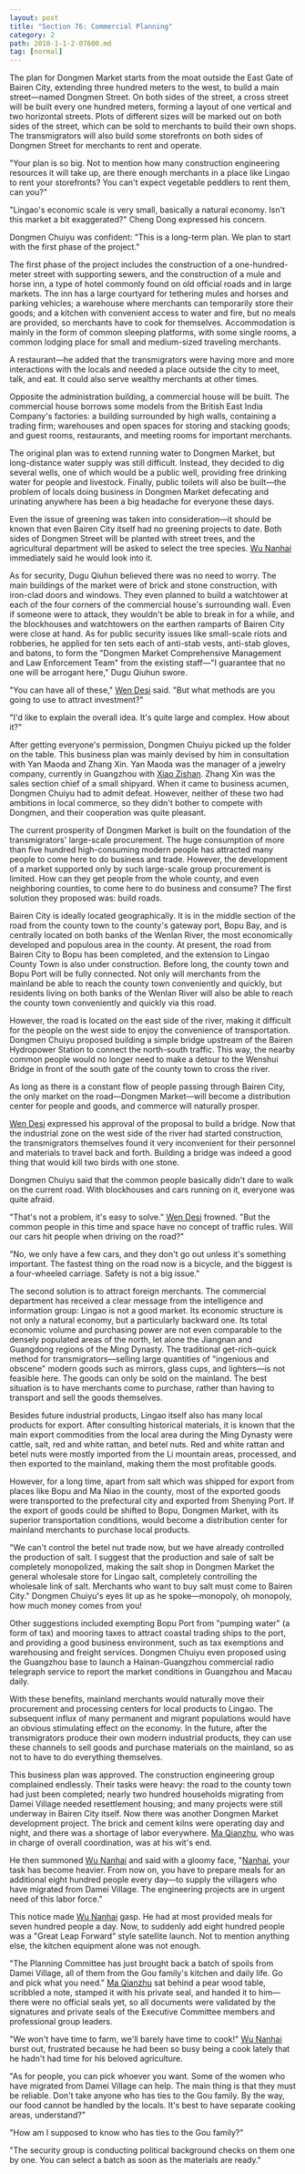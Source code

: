 ```yaml
---
layout: post
title: "Section 76: Commercial Planning"
category: 2
path: 2010-1-1-2-07600.md
tag: [normal]
---
```


The plan for Dongmen Market starts from the moat outside the East Gate of Bairen City, extending three hundred meters to the west, to build a main street—named Dongmen Street. On both sides of the street, a cross street will be built every one hundred meters, forming a layout of one vertical and two horizontal streets. Plots of different sizes will be marked out on both sides of the street, which can be sold to merchants to build their own shops. The transmigrators will also build some storefronts on both sides of Dongmen Street for merchants to rent and operate.

"Your plan is so big. Not to mention how many construction engineering resources it will take up, are there enough merchants in a place like Lingao to rent your storefronts? You can't expect vegetable peddlers to rent them, can you?"

"Lingao's economic scale is very small, basically a natural economy. Isn't this market a bit exaggerated?" Cheng Dong expressed his concern.

Dongmen Chuiyu was confident: "This is a long-term plan. We plan to start with the first phase of the project."

The first phase of the project includes the construction of a one-hundred-meter street with supporting sewers, and the construction of a mule and horse inn, a type of hotel commonly found on old official roads and in large markets. The inn has a large courtyard for tethering mules and horses and parking vehicles; a warehouse where merchants can temporarily store their goods; and a kitchen with convenient access to water and fire, but no meals are provided, so merchants have to cook for themselves. Accommodation is mainly in the form of common sleeping platforms, with some single rooms, a common lodging place for small and medium-sized traveling merchants.

A restaurant—he added that the transmigrators were having more and more interactions with the locals and needed a place outside the city to meet, talk, and eat. It could also serve wealthy merchants at other times.

Opposite the administration building, a commercial house will be built. The commercial house borrows some models from the British East India Company's factories: a building surrounded by high walls, containing a trading firm; warehouses and open spaces for storing and stacking goods; and guest rooms, restaurants, and meeting rooms for important merchants.

The original plan was to extend running water to Dongmen Market, but long-distance water supply was still difficult. Instead, they decided to dig several wells, one of which would be a public well, providing free drinking water for people and livestock. Finally, public toilets will also be built—the problem of locals doing business in Dongmen Market defecating and urinating anywhere has been a big headache for everyone these days.

Even the issue of greening was taken into consideration—it should be known that even Bairen City itself had no greening projects to date. Both sides of Dongmen Street will be planted with street trees, and the agricultural department will be asked to select the tree species. [Wu Nanhai][y009] immediately said he would look into it.

As for security, Dugu Qiuhun believed there was no need to worry. The main buildings of the market were of brick and stone construction, with iron-clad doors and windows. They even planned to build a watchtower at each of the four corners of the commercial house's surrounding wall. Even if someone were to attack, they wouldn't be able to break in for a while, and the blockhouses and watchtowers on the earthen ramparts of Bairen City were close at hand. As for public security issues like small-scale riots and robberies, he applied for ten sets each of anti-stab vests, anti-stab gloves, and batons, to form the "Dongmen Market Comprehensive Management and Law Enforcement Team" from the existing staff—"I guarantee that no one will be arrogant here," Dugu Qiuhun swore.

"You can have all of these," [Wen Desi][y002] said. "But what methods are you going to use to attract investment?"

"I'd like to explain the overall idea. It's quite large and complex. How about it?"

After getting everyone's permission, Dongmen Chuiyu picked up the folder on the table. This business plan was mainly devised by him in consultation with Yan Maoda and Zhang Xin. Yan Maoda was the manager of a jewelry company, currently in Guangzhou with [Xiao Zishan][y001]. Zhang Xin was the sales section chief of a small shipyard. When it came to business acumen, Dongmen Chuiyu had to admit defeat. However, neither of these two had ambitions in local commerce, so they didn't bother to compete with Dongmen, and their cooperation was quite pleasant.

The current prosperity of Dongmen Market is built on the foundation of the transmigrators' large-scale procurement. The huge consumption of more than five hundred high-consuming modern people has attracted many people to come here to do business and trade. However, the development of a market supported only by such large-scale group procurement is limited. How can they get people from the whole county, and even neighboring counties, to come here to do business and consume? The first solution they proposed was: build roads.

Bairen City is ideally located geographically. It is in the middle section of the road from the county town to the county's gateway port, Bopu Bay, and is centrally located on both banks of the Wenlan River, the most economically developed and populous area in the county. At present, the road from Bairen City to Bopu has been completed, and the extension to Lingao County Town is also under construction. Before long, the county town and Bopu Port will be fully connected. Not only will merchants from the mainland be able to reach the county town conveniently and quickly, but residents living on both banks of the Wenlan River will also be able to reach the county town conveniently and quickly via this road.

However, the road is located on the east side of the river, making it difficult for the people on the west side to enjoy the convenience of transportation. Dongmen Chuiyu proposed building a simple bridge upstream of the Bairen Hydropower Station to connect the north-south traffic. This way, the nearby common people would no longer need to make a detour to the Wenshui Bridge in front of the south gate of the county town to cross the river.

As long as there is a constant flow of people passing through Bairen City, the only market on the road—Dongmen Market—will become a distribution center for people and goods, and commerce will naturally prosper.

[Wen Desi][y002] expressed his approval of the proposal to build a bridge. Now that the industrial zone on the west side of the river had started construction, the transmigrators themselves found it very inconvenient for their personnel and materials to travel back and forth. Building a bridge was indeed a good thing that would kill two birds with one stone.

Dongmen Chuiyu said that the common people basically didn't dare to walk on the current road. With blockhouses and cars running on it, everyone was quite afraid.

"That's not a problem, it's easy to solve." [Wen Desi][y002] frowned. "But the common people in this time and space have no concept of traffic rules. Will our cars hit people when driving on the road?"

"No, we only have a few cars, and they don't go out unless it's something important. The fastest thing on the road now is a bicycle, and the biggest is a four-wheeled carriage. Safety is not a big issue."

The second solution is to attract foreign merchants. The commercial department has received a clear message from the intelligence and information group: Lingao is not a good market. Its economic structure is not only a natural economy, but a particularly backward one. Its total economic volume and purchasing power are not even comparable to the densely populated areas of the north, let alone the Jiangnan and Guangdong regions of the Ming Dynasty. The traditional get-rich-quick method for transmigrators—selling large quantities of "ingenious and obscene" modern goods such as mirrors, glass cups, and lighters—is not feasible here. The goods can only be sold on the mainland. The best situation is to have merchants come to purchase, rather than having to transport and sell the goods themselves.

Besides future industrial products, Lingao itself also has many local products for export. After consulting historical materials, it is known that the main export commodities from the local area during the Ming Dynasty were cattle, salt, red and white rattan, and betel nuts. Red and white rattan and betel nuts were mostly imported from the Li mountain areas, processed, and then exported to the mainland, making them the most profitable goods.

However, for a long time, apart from salt which was shipped for export from places like Bopu and Ma Niao in the county, most of the exported goods were transported to the prefectural city and exported from Shenying Port. If the export of goods could be shifted to Bopu, Dongmen Market, with its superior transportation conditions, would become a distribution center for mainland merchants to purchase local products.

"We can't control the betel nut trade now, but we have already controlled the production of salt. I suggest that the production and sale of salt be completely monopolized, making the salt shop in Dongmen Market the general wholesale store for Lingao salt, completely controlling the wholesale link of salt. Merchants who want to buy salt must come to Bairen City." Dongmen Chuiyu's eyes lit up as he spoke—monopoly, oh monopoly, how much money comes from you!

Other suggestions included exempting Bopu Port from "pumping water" (a form of tax) and mooring taxes to attract coastal trading ships to the port, and providing a good business environment, such as tax exemptions and warehousing and freight services. Dongmen Chuiyu even proposed using the Guangzhou base to launch a Hainan-Guangzhou commercial radio telegraph service to report the market conditions in Guangzhou and Macau daily.

With these benefits, mainland merchants would naturally move their procurement and processing centers for local products to Lingao. The subsequent influx of many permanent and migrant populations would have an obvious stimulating effect on the economy. In the future, after the transmigrators produce their own modern industrial products, they can use these channels to sell goods and purchase materials on the mainland, so as not to have to do everything themselves.

This business plan was approved. The construction engineering group complained endlessly. Their tasks were heavy: the road to the county town had just been completed; nearly two hundred households migrating from Damei Village needed resettlement housing; and many projects were still underway in Bairen City itself. Now there was another Dongmen Market development project. The brick and cement kilns were operating day and night, and there was a shortage of labor everywhere. [Ma Qianzhu][y005], who was in charge of overall coordination, was at his wit's end.

He then summoned [Wu Nanhai][y009] and said with a gloomy face, "[Nanhai][y009], your task has become heavier. From now on, you have to prepare meals for an additional eight hundred people every day—to supply the villagers who have migrated from Damei Village. The engineering projects are in urgent need of this labor force."

This notice made [Wu Nanhai][y009] gasp. He had at most provided meals for seven hundred people a day. Now, to suddenly add eight hundred people was a "Great Leap Forward" style satellite launch. Not to mention anything else, the kitchen equipment alone was not enough.

"The Planning Committee has just brought back a batch of spoils from Damei Village, all of them from the Gou family's kitchen and daily life. Go and pick what you need." [Ma Qianzhu][y005] sat behind a pear wood table, scribbled a note, stamped it with his private seal, and handed it to him—there were no official seals yet, so all documents were validated by the signatures and private seals of the Executive Committee members and professional group leaders.

"We won't have time to farm, we'll barely have time to cook!" [Wu Nanhai][y009] burst out, frustrated because he had been so busy being a cook lately that he hadn't had time for his beloved agriculture.

"As for people, you can pick whoever you want. Some of the women who have migrated from Damei Village can help. The main thing is that they must be reliable. Don't take anyone who has ties to the Gou family. By the way, our food cannot be handled by the locals. It's best to have separate cooking areas, understand?"

"How am I supposed to know who has ties to the Gou family?"

"The security group is conducting political background checks on them one by one. You can select a batch as soon as the materials are ready."

[y001]: /characters/y001 "Xiao Zishan"
[y002]: /characters/y002 "Wen Desi"
[y005]: /characters/y005 "Ma Qianzhu"
[y009]: /characters/y009 "Wu Nanhai"